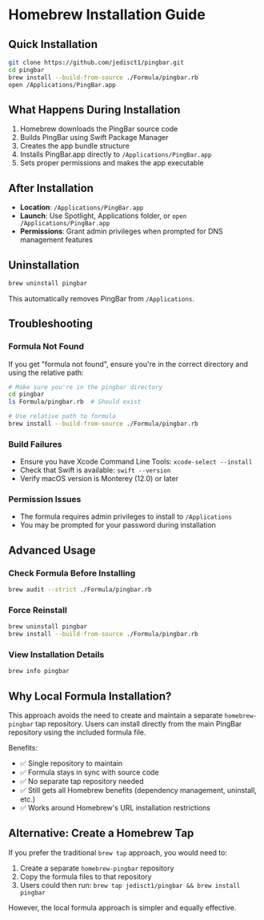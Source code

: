 # Homebrew Installation Guide

## Quick Installation

```bash
git clone https://github.com/jedisct1/pingbar.git
cd pingbar
brew install --build-from-source ./Formula/pingbar.rb
open /Applications/PingBar.app
```

## What Happens During Installation

1. Homebrew downloads the PingBar source code
2. Builds PingBar using Swift Package Manager
3. Creates the app bundle structure
4. Installs PingBar.app directly to `/Applications/PingBar.app`
5. Sets proper permissions and makes the app executable

## After Installation

- **Location**: `/Applications/PingBar.app`
- **Launch**: Use Spotlight, Applications folder, or `open /Applications/PingBar.app`
- **Permissions**: Grant admin privileges when prompted for DNS management features

## Uninstallation

```bash
brew uninstall pingbar
```

This automatically removes PingBar from `/Applications`.

## Troubleshooting

### Formula Not Found
If you get "formula not found", ensure you're in the correct directory and using the relative path:
```bash
# Make sure you're in the pingbar directory
cd pingbar
ls Formula/pingbar.rb  # Should exist

# Use relative path to formula
brew install --build-from-source ./Formula/pingbar.rb
```

### Build Failures
- Ensure you have Xcode Command Line Tools: `xcode-select --install`
- Check that Swift is available: `swift --version`
- Verify macOS version is Monterey (12.0) or later

### Permission Issues
- The formula requires admin privileges to install to `/Applications`
- You may be prompted for your password during installation

## Advanced Usage

### Check Formula Before Installing
```bash
brew audit --strict ./Formula/pingbar.rb
```

### Force Reinstall
```bash
brew uninstall pingbar
brew install --build-from-source ./Formula/pingbar.rb
```

### View Installation Details
```bash
brew info pingbar
```

## Why Local Formula Installation?

This approach avoids the need to create and maintain a separate `homebrew-pingbar` tap repository. Users can install directly from the main PingBar repository using the included formula file.

Benefits:
- ✅ Single repository to maintain
- ✅ Formula stays in sync with source code
- ✅ No separate tap repository needed
- ✅ Still gets all Homebrew benefits (dependency management, uninstall, etc.)
- ✅ Works around Homebrew's URL installation restrictions

## Alternative: Create a Homebrew Tap

If you prefer the traditional `brew tap` approach, you would need to:

1. Create a separate `homebrew-pingbar` repository
2. Copy the formula files to that repository
3. Users could then run: `brew tap jedisct1/pingbar && brew install pingbar`

However, the local formula approach is simpler and equally effective.